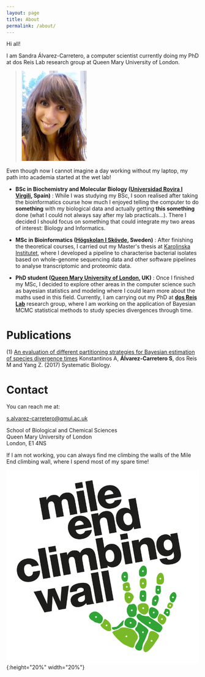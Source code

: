 ```yaml
---
layout: page
title: About
permalink: /about/
---
```


Hi all!

I am Sandra Álvarez-Carretero, a computer scientist currently doing my PhD at dos Reis Lab research group at Queen Mary University of London.

>![](/assets/figs/sac.png)

Even though now I cannot imagine a day working without my laptop, my path into academia 
started at the wet lab!

* __BSc in Biochemistry and Molecular Biology ([Universidad Rovira I Virgili](http://www.urv.cat/es/estudios/grados/oferta/graudebioquimica/), Spain)__
: While I was studying my BSc, I soon realised after taking the bioinformatics course how much 
I enjoyed telling the computer to do __something__ with my 
biological data and actually getting __this something__ done 
(what I could not always say after my lab practicals...). There I decided I should focus on something 
that could integrate my two areas of interest: Biology and Informatics.  

* __MSc in Bioinformatics ([Högskolan I Skövde](http://www.his.se/en/#), Sweden)__
: After finishing the theoretical courses, I carried out my Master's thesis at [Karolinska Institutet](http://ki.se/en/research/centre-for-translational-microbiome-research-ctmr), 
where I developed a pipeline to characterise bacterial isolates based on whole-genome sequencing data
 and other software pipelines to analyse transcriptomic and proteomic data. 

* __PhD student ([Queen Mary University of London](http://www.sbcs.qmul.ac.uk/), UK)__
: Once I finished my MSc, I decided to explore other areas in the computer science such as 
bayesian statistics and modeling where I could learn more about the maths used in this field. 
Currently, I am carrying out my PhD at [**dos Reis Lab**](dosreislab.github.io) research group,
where I am working on the application of Bayesian MCMC statistical methods to 
study species divergences through time.

# __Publications__

(1) [An evaluation of different partitioning strategies for Bayesian estimation of species divergence times](https://academic.oup.com/sysbio/article/doi/10.1093/sysbio/syx061/3921199/An-Evaluation-of-Different-Partitioning-Strategies)
Konstantinos A, __Álvarez-Carretero S__, dos Reis M and Yang Z. (2017) Systematic Biology.

# __Contact__ 

You can reach me at:

[s.alvarez-carretero@qmul.ac.uk](mailto://s.alvarez-carretero@qmul.ac.uk) 

School of Biological and Chemical Sciences  
Queen Mary University of London  
London, E1 4NS

 

If I am not working, you can always find me
climbing the walls of the Mile End climbing wall, 
where I spend most of my spare time!

![](/assets/figs/mecw.png){:height="20%" width="20%"}

